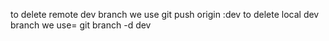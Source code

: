 to delete remote dev  branch we use git push origin :dev
to delete local dev  branch we use= git branch -d dev

